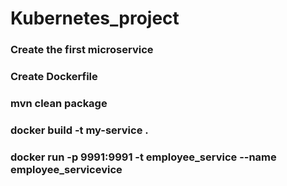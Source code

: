 # Kubernetes_project


### Create the first microservice
### Create Dockerfile
### mvn clean package
### docker build -t my-service .
### docker run -p 9991:9991 -t employee_service --name employee_servicevice
